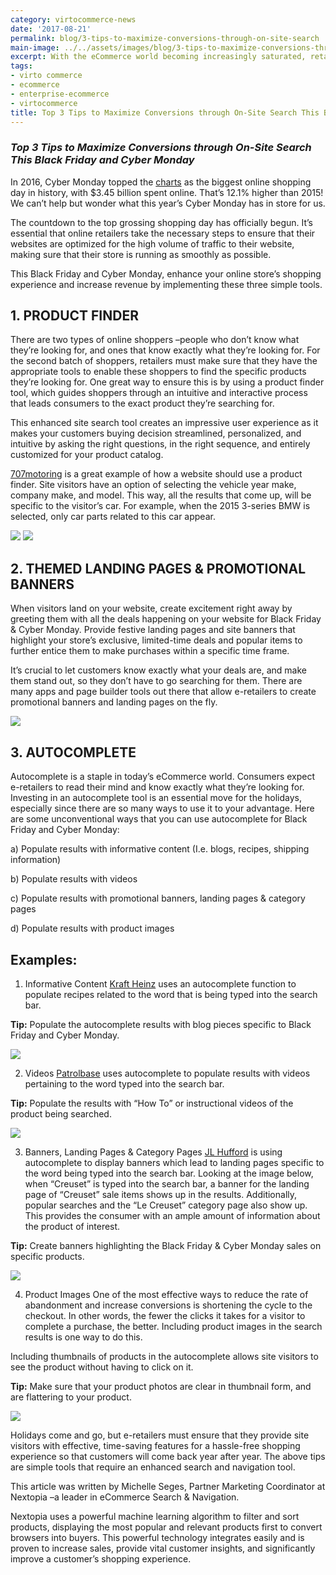 ```yaml
---
category: virtocommerce-news
date: '2017-08-21'
permalink: blog/3-tips-to-maximize-conversions-through-on-site-search
main-image: ../../assets/images/blog/3-tips-to-maximize-conversions-through-on-site-search.jpg
excerpt: With the eCommerce world becoming increasingly saturated, retailers must make sure that their online stores exceed consumers’ expectations which means to be simple and easy to navigate for shoppers to successfully check out, and return for further purchases. 
tags:
- virto commerce
- ecommerce
- enterprise-ecommerce
- virtocommerce
title: Top 3 Tips to Maximize Conversions through On-Site Search This Black Friday and Cyber Monday
---
```

### <dfn>Top 3 Tips to Maximize Conversions through On-Site Search This Black Friday and Cyber Monday</dfn>

In 2016, Cyber Monday topped the [charts](https://blogs.oracle.com/cx/commerce/10-ecommerce-stats-from-black-friday-cyber-monday-and-beyond) as the biggest online shopping day in history, with $3.45 billion spent online. That’s 12.1% higher than 2015! We can’t help but wonder what this year’s Cyber Monday has in store for us.

The countdown to the top grossing shopping day has officially begun. It’s essential that online retailers take the necessary steps to ensure that their websites are optimized for the high volume of traffic to their website, making sure that their store is running as smoothly as possible. 

This Black Friday and Cyber Monday, enhance your online store’s shopping experience and increase revenue by implementing these three simple tools. 

<h2>1. PRODUCT FINDER</h2>

There are two types of online shoppers –people who don’t know what they’re looking for, and ones that know exactly what they’re looking for. For the second batch of shoppers, retailers must make sure that they have the appropriate tools to enable these shoppers to find the specific products they’re looking for. One great way to ensure this is by using a product finder tool, which guides shoppers through an intuitive and interactive process that leads consumers to the exact product they’re searching for. 

This enhanced site search tool creates an impressive user experience as it makes your customers buying decision streamlined, personalized, and intuitive by asking the right questions, in the right sequence, and entirely customized for your product catalog. 

[707motoring](http://www.707motoring.com/) is a great example of how a website should use a product finder. Site visitors have an option of selecting the vehicle year make, company make, and model. This way, all the results that come up, will be specific to the visitor’s car. For example, when the 2015 3-series BMW is selected, only car parts related to this car appear. 

<img src='../../assets/images/blog/nextopia-blog-21.jpg'>

<img src='../../assets/images/blog/nextopia-blog-22.jpg'>

<h2>2. THEMED LANDING PAGES & PROMOTIONAL BANNERS </h2>

When visitors land on your website, create excitement right away by greeting them with all the deals happening on your website for Black Friday & Cyber Monday. Provide festive landing pages and site banners that highlight your store’s exclusive, limited-time deals and popular items to further entice them to make purchases within a specific time frame. 

It’s crucial to let customers know exactly what your deals are, and make them stand out, so they don’t have to go searching for them. There are many apps and page builder tools out there that allow e-retailers to create promotional banners and landing pages on the fly. 

<img src='../../assets/images/blog/nextopia-blog-23.jpg'>

<h2>3. AUTOCOMPLETE</h2>

Autocomplete is a staple in today’s eCommerce world. Consumers expect e-retailers to read their mind and know exactly what they’re looking for. Investing in an autocomplete tool is an essential move for the holidays, especially since there are so many ways to use it to your advantage. Here are some unconventional ways that you can use autocomplete for Black Friday and Cyber Monday:

a)	Populate results with informative content (I.e. blogs, recipes, shipping information)

b)	Populate results with videos 

c)	Populate results with promotional banners, landing pages & category pages

d)	Populate results with product images

<h2>Examples: </h2>

1. Informative Content
[Kraft Heinz](http://www.kraftcanada.com/) uses an autocomplete function to populate recipes related to the word that is being typed into the search bar. 

<strong>Tip:</strong> Populate the autocomplete results with blog pieces specific to Black Friday and Cyber Monday.

<img src='../../assets/images/blog/nextopia-blog-24.jpg'>

2. Videos
[Patrolbase](http://www.patrolbase.co.uk/) uses autocomplete to populate results with videos pertaining to the word typed into the search bar.

<strong>Tip:</strong> Populate the results with “How To” or instructional videos of the product being searched.

<img src='../../assets/images/blog/nextopia-blog-25.jpg'>

3. Banners, Landing Pages & Category Pages
[JL Hufford](http://www.jlhufford.com/) is using autocomplete to display banners which lead to landing pages specific to the word being typed into the search bar. Looking at the image below, when “Creuset” is typed into the search bar, a banner for the landing page of “Creuset” sale items shows up in the results. Additionally, popular searches and the “Le Creuset” category page also show up. This provides the consumer with an ample amount of information about the product of interest. 

<strong>Tip:</strong> Create banners highlighting the Black Friday & Cyber Monday sales on specific products.

<img src='../../assets/images/blog/nextopia-blog-26.jpg'>

4. Product Images
One of the most effective ways to reduce the rate of abandonment and increase conversions is shortening the cycle to the checkout. In other words, the fewer the clicks it takes for a visitor to complete a purchase, the better. Including product images in the search results is one way to do this.

Including thumbnails of products in the autocomplete allows site visitors to see the product without having to click on it. 

<strong>Tip:</strong> Make sure that your product photos are clear in thumbnail form, and are flattering to your product. 

<img src='../../assets/images/blog/nextopia-blog-27.jpg'>

Holidays come and go, but e-retailers must ensure that they provide site visitors with effective, time-saving features for a hassle-free shopping experience so that customers will come back year after year. The above tips are simple tools that require an enhanced search and navigation tool.

This article was written by Michelle Seges, Partner Marketing Coordinator at Nextopia –a leader in eCommerce Search & Navigation. 

Nextopia uses a powerful machine learning algorithm to filter and sort products, displaying the most popular and relevant products first to convert browsers into buyers. This powerful technology integrates easily and is proven to increase sales, provide vital customer insights, and significantly improve a customer’s shopping experience. 
